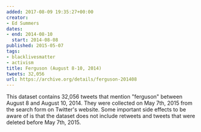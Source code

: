 ```yaml
---
added: 2017-08-09 19:35:27+00:00
creator:
- Ed Summers
dates:
- end: 2014-08-10
  start: 2014-08-08
published: 2015-05-07
tags:
- blacklivesmatter
- activism
title: Ferguson (August 8-10, 2014)
tweets: 32,056
url: https://archive.org/details/ferguson-201408
---
```


This dataset contains 32,056 tweets that mention "ferguson" between August 8 and August 10, 2014. They were collected on May 7th, 2015 from the search form on Twitter's website. Some important side effects to be aware of is that the dataset does not include retweets and tweets that were deleted before May 7th, 2015.
